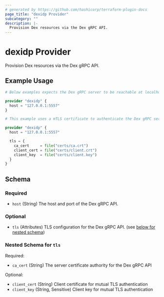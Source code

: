 ```yaml
---
# generated by https://github.com/hashicorp/terraform-plugin-docs
page_title: "dexidp Provider"
subcategory: ""
description: |-
  Provision Dex resources via the Dex gRPC API.
---
```


# dexidp Provider

Provision Dex resources via the Dex gRPC API.

## Example Usage

```terraform
# Below examples expects the Dex gRPC server to be reachable at localhost

provider "dexidp" {
  host = "127.0.0.1:5557"
}

# This example uses a mTLS certificate to authenticate the Dex gRPC server

provider "dexidp" {
  host = "127.0.0.1:5557"

  tls = {
    ca_cert     = file("certs/ca.crt")
    client_cert = file("certs/client.crt")
    client_key  = file("certs/client.key")
  }
}
```

<!-- schema generated by tfplugindocs -->
## Schema

### Required

- `host` (String) The host and port of the Dex gRPC API.

### Optional

- `tls` (Attributes) TLS configuration for the Dex gRPC API. (see [below for nested schema](#nestedatt--tls))

<a id="nestedatt--tls"></a>
### Nested Schema for `tls`

Required:

- `ca_cert` (String) The server certificate authority for the Dex gRPC API

Optional:

- `client_cert` (String) Client certificate for mutual TLS authentication
- `client_key` (String, Sensitive) Client key for mutual TLS authentication
